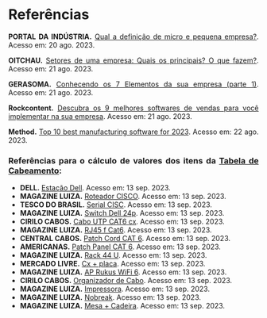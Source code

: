 # Referências

<div align="justify">

**PORTAL DA INDÚSTRIA.** [Qual a definição de micro e pequena empresa?](<https://www.portaldaindustria.com.br/industria-de-a-z/micro-e-pequena-empresa/>). Acesso em: 20 ago. 2023.

**OITCHAU.** [Setores de uma empresa: Quais os principais? O que fazem?](<https://www.oitchau.com.br/blog/setores-de-uma-empresa-e-o-que-eles-fazem/>). Acesso em: 21 ago. 2023.

**GERASOMA.** [Conhecendo os 7 Elementos da sua empresa (parte 1)](<https://gerasoma.com.br/conhecendo-os-7-elementos-da-sua-empresa-parte-1/>). Acesso em: 21 ago. 2023.

**Rockcontent.** [Descubra os 9 melhores softwares de vendas para você implementar na sua empresa](<https://rockcontent.com/br/blog/softwares-de-vendas/>). Acesso em: 21 ago. 2023.

**Method.** [Top 10 best manufacturing software for 2023](<https://www.method.me/blog/software-for-manufacturing/>). Acesso em: 22 ago. 2023.

### Referências para o cálculo de valores dos itens da [Tabela de Cabeamento](docs/context.md#24-planilha-links):

- **DELL.** [Estação Dell](https://www.dell.com/pt-br/shop/dock-station-de-180-w-dell-wd19s/apd/210-azbp/dock-stations?gacd=9657105-15015-5761040-275878141-0&dgc=ST&cid=71700000100771162&gclid=Cj0KCQjwusunBhCYARIsAFBsUP_jnCIOAXGqKHMbY-zgwW-W7xXQMmISbMhn7YlH50dtzABok0y56yAaAuhSEALw_wcB&gclsrc=aw.ds). Acesso em: 13 sep. 2023.
- **MAGAZINE LUIZA.** [Roteador CISCO](https://www.magazineluiza.com.br/roteador-wap551-a-wifi-dual-cisco-k9-n-band/p/fb9h6dcd8d/in/rtdr/). Acesso em: 13 sep. 2023.
- **TESCO DO BRASIL.** [Serial CISC](https://tescodobrasil.com.br/products/Cabo-Serial-CISCO-V.35-DTE-Macho-3m-%28CAB%252dV35MT%7B47%7D72%252d0791%252d01%29.html). Acesso em: 13 sep. 2023.
- **MAGAZINE LUIZA.** [Switch Dell 24p](https://www.magazineluiza.com.br/switch-gigabit-ethernet-dell-gf8hj-networking-n2024p-24-portas/p/agke4k6k1f/in/swit/). Acesso em: 13 sep. 2023.
- **CIRILO CABOS.** [Cabo UTP CAT6 cx](https://www.cirilocabos.com.br/caixa-de-rede-furukawa-cat6-vermelho/p?gclid=CjwKCAjwjOunBhB4EiwA94JWsNJ91dIFNyDiJ1BtBNc9hUMNSvxelUF0FQHIIpLnqj4nSVCJz04MgxoCgUwQAvD_BwE&idsku=163406300&skuId=163406300). Acesso em: 13 sep. 2023.
- **MAGAZINE LUIZA.** [RJ45 f Cat6](https://www.magazineluiza.com.br/tomada-rj45-cat6-femea-ethernet-branca-dupla-pial-plus-legrand/p/kkf38b0c35/cj/mdto/). Acesso em: 13 sep. 2023.
- **CENTRAL CABOS.** [Patch Cord CAT 6](https://www.centralcabos.com.br/patch-cord-cat6-gigalan-cinza-1-50-metros/p). Acesso em: 13 sep. 2023.
- **AMERICANAS.** [Patch Panel CAT 6](https://www.americanas.com.br/produto/5335749611/patch-panel-gigalan-cat-6-24-portas?pfm_carac=patch-panel-cat-6&pfm_index=2&pfm_page=search&pfm_pos=grid&pfm_type=search_page&offerId=62b38fc02376eb9c72038e0d&cor=Branco&condition=NEW). Acesso em: 13 sep. 2023.
- **MAGAZINE LUIZA.** [Rack 44 U](https://www.magazineluiza.com.br/busca/rack+44+u/). Acesso em: 13 sep. 2023.
- **MERCADO LIVRE.** [Cx + placa](https://produto.mercadolivre.com.br/MLB-1247268075-caixa-de-sobrepor-3x3-c-espelho-2-saidas-rj45-sistema-x-_JM#position=3&search_layout=stack&type=item&tracking_id=af24fd7a-d15a-4110-975f-bbc3cdef5fa6). Acesso em: 13 sep. 2023.
- **MAGAZINE LUIZA.** [AP Rukus WiFi 6](https://www.magazineluiza.com.br/access-point-ruckus-r650-802-11ax-wi-fi-6-dual-band-ruckus-commscope/p/aj4791f589/in/rtdr/). Acesso em: 13 sep. 2023.
- **CIRILO CABOS.** [Organizador de Cabo](https://www.cirilocabos.com.br/spiraduto-1-2-organizador-de-cabos-dutoplast-preto/p?skuId=7434). Acesso em: 13 sep. 2023.
- **MAGAZINE LUIZA.** [Impressora](https://www.magazineluiza.com.br/impressora-multifuncional-epson-ecotank-l3250-tanque-de-tinta-colorida-usb-wi-fi/p/231776800/in/imtt/). Acesso em: 13 sep. 2023.
- **MAGAZINE LUIZA.** [Nobreak](https://www.magazineluiza.com.br/nobreak-weg-home-800-va-bivolt-15002063/p/cahf4d412h/in/nbak/). Acesso em: 13 sep. 2023.
- **MAGAZINE LUIZA.** [Mesa + Cadeira](https://www.magazineluiza.com.br/kit-cadeira-de-escritorio-presidente-giratoria-otello-escrivaninha-2-gavetas-politorno-office/p/229846200/mo/coje/?force=3&seller_id=magazineluiza&utm_source=google&utm_medium=pla&utm_campaign=&partner_id=69745&gclid=Cj0KCQjwusunBhCYARIsAFBsUP_f77XbX5R4lNWRTF0tF-VCcJrSNZPlLMWxya4Yg4c4Qjh0hlzNJaYaAgnNEALw_wcB&gclsrc=aw.ds). Acesso em: 13 sep. 2023.

</div>
